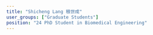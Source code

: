 ```yaml
---
title: "Shicheng Lang 稂世成"
user_groups: ["Graduate Students"]
position: "24 PhD Student in Biomedical Engineering"
---
```

